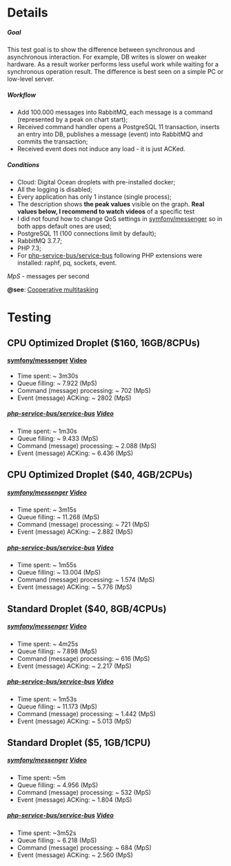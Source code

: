# Details

##### Goal
This test goal is to show the difference between synchronous and asynchronous interaction. For example, DB writes is slower on weaker hardware. As a result worker performs less useful work while waiting for a synchronous operation result. The difference is best seen on a simple PC or low-level server.

##### Workflow
* Add 100.000 messages into RabbitMQ, each message is a command (represented by a peak on chart start);
* Received command handler opens a PostgreSQL 11 transaction, inserts an entry into DB, publishes a message (event) into RabbitMQ and commits the transaction;
* Received event does not induce any load - it is just ACKed.

##### Conditions
* Cloud: Digital Ocean droplets with pre-installed docker;
* All the logging is disabled;
* Every application has only 1 instance (single process);
* The description shows **the peak values** visible on the graph. **Real values below, I recommend to watch videos** of a specific test
* I did not found how to change QoS settings in [symfony/messenger](https://github.com/symfony/messenger) so in both apps default ones are used;
* PostgreSQL 11 (100 connections limit by default);
* RabbitMQ 3.7.7;
* PHP 7.3;
* For [php-service-bus/service-bus](https://github.com/php-service-bus/service-bus) following PHP extensions were installed: raphf, pq, sockets, event.

*MpS* - messages per second

**@see**: [Cooperative multitasking](https://nikic.github.io/2012/12/22/Cooperative-multitasking-using-coroutines-in-PHP.html)

# Testing

## CPU Optimized Droplet ($160, 16GB/8CPUs)

#### [symfony/messenger](https://github.com/symfony/messenger) [**Video**](https://youtu.be/7TQOwBnj30A)
* Time spent: ~ 3m30s
* Queue filling: ~ 7.922 (MpS)
* Command (message) processing: ~ 702 (MpS)
* Event (message) ACKing: ~ 2802 (MpS)

##### [php-service-bus/service-bus](https://github.com/php-service-bus/service-bus) [**Video**](https://youtu.be/SpkVH3u0Pp4)
* Time spent: ~ 1m30s
* Queue filling: ~ 9.433 (MpS)
* Command (message) processing: ~ 2.088 (MpS)
* Event (message) ACKing: ~ 6.436 (MpS)

## CPU Optimized Droplet ($40, 4GB/2CPUs)

##### [symfony/messenger](https://github.com/symfony/messenger) [**Video**](https://youtu.be/5KtXdAuiCuU)
* Time spent: ~ 3m15s
* Queue filling: ~ 11.268 (MpS)
* Command (message) processing: ~ 721 (MpS) 
* Event (message) ACKing: ~ 2.882 (MpS)

##### [php-service-bus/service-bus](https://github.com/php-service-bus/service-bus) [**Video**](https://youtu.be/5AxT8LIb5Rg)
* Time spent: ~ 1m55s
* Queue filling: ~ 13.004 (MpS)
* Command (message) processing: ~ 1.574 (MpS)
* Event (message) ACKing: ~ 5.776 (MpS)

## Standard Droplet ($40, 8GB/4CPUs)
##### [symfony/messenger](https://github.com/symfony/messenger) [**Video**](https://youtu.be/lY8IKHOQNqo)
* Time spent: ~ 4m25s
* Queue filling: ~ 7.898 (MpS)
* Command (message) processing: ~ 616 (MpS)
* Event (message) ACKing: ~ 2.217 (MpS)

##### [php-service-bus/service-bus](https://github.com/php-service-bus/service-bus) [**Video**](https://youtu.be/UNb15eKUbN4)
* Time spent: ~ 1m53s
* Queue filling: ~ 11.173 (MpS)
* Command (message) processing: ~ 1.442 (MpS)
* Event (message) ACKing: ~ 5.013 (MpS)

## Standard Droplet ($5, 1GB/1CPU)

##### [symfony/messenger](https://github.com/symfony/messenger) [**Video**](https://youtu.be/a55FyvB0fSA)
* Time spent: ~5m
* Queue filling: ~ 4.956 (MpS)
* Command (message) processing: ~ 532 (MpS)
* Event (message) ACKing: ~ 1.804 (MpS)

##### [php-service-bus/service-bus](https://github.com/php-service-bus/service-bus) [**Video**](https://youtu.be/l5ubGgQXFPE)
* Time spent: ~3m52s
* Queue filling: ~ 6.218 (MpS)
* Command (message) processing: ~ 684 (MpS)
* Event (message) ACKing: ~ 2.560 (MpS)
